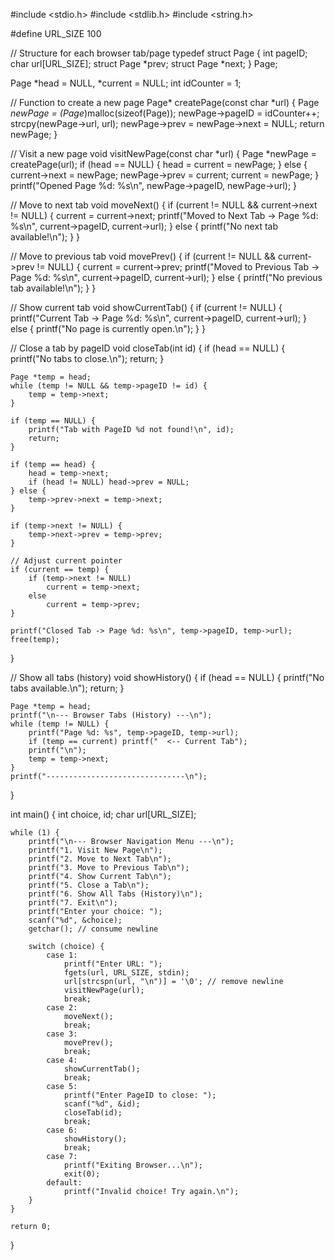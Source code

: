 #include <stdio.h>
#include <stdlib.h>
#include <string.h>

#define URL_SIZE 100

// Structure for each browser tab/page
typedef struct Page {
    int pageID;
    char url[URL_SIZE];
    struct Page *prev;
    struct Page *next;
} Page;

Page *head = NULL, *current = NULL;
int idCounter = 1;

// Function to create a new page
Page* createPage(const char *url) {
    Page *newPage = (Page*)malloc(sizeof(Page));
    newPage->pageID = idCounter++;
    strcpy(newPage->url, url);
    newPage->prev = newPage->next = NULL;
    return newPage;
}

// Visit a new page
void visitNewPage(const char *url) {
    Page *newPage = createPage(url);
    if (head == NULL) {
        head = current = newPage;
    } else {
        current->next = newPage;
        newPage->prev = current;
        current = newPage;
    }
    printf("Opened Page %d: %s\n", newPage->pageID, newPage->url);
}

// Move to next tab
void moveNext() {
    if (current != NULL && current->next != NULL) {
        current = current->next;
        printf("Moved to Next Tab -> Page %d: %s\n", current->pageID, current->url);
    } else {
        printf("No next tab available!\n");
    }
}

// Move to previous tab
void movePrev() {
    if (current != NULL && current->prev != NULL) {
        current = current->prev;
        printf("Moved to Previous Tab -> Page %d: %s\n", current->pageID, current->url);
    } else {
        printf("No previous tab available!\n");
    }
}

// Show current tab
void showCurrentTab() {
    if (current != NULL) {
        printf("Current Tab -> Page %d: %s\n", current->pageID, current->url);
    } else {
        printf("No page is currently open.\n");
    }
}

// Close a tab by pageID
void closeTab(int id) {
    if (head == NULL) {
        printf("No tabs to close.\n");
        return;
    }

    Page *temp = head;
    while (temp != NULL && temp->pageID != id) {
        temp = temp->next;
    }

    if (temp == NULL) {
        printf("Tab with PageID %d not found!\n", id);
        return;
    }

    if (temp == head) {
        head = temp->next;
        if (head != NULL) head->prev = NULL;
    } else {
        temp->prev->next = temp->next;
    }

    if (temp->next != NULL) {
        temp->next->prev = temp->prev;
    }

    // Adjust current pointer
    if (current == temp) {
        if (temp->next != NULL)
            current = temp->next;
        else
            current = temp->prev;
    }

    printf("Closed Tab -> Page %d: %s\n", temp->pageID, temp->url);
    free(temp);
}

// Show all tabs (history)
void showHistory() {
    if (head == NULL) {
        printf("No tabs available.\n");
        return;
    }

    Page *temp = head;
    printf("\n--- Browser Tabs (History) ---\n");
    while (temp != NULL) {
        printf("Page %d: %s", temp->pageID, temp->url);
        if (temp == current) printf("  <-- Current Tab");
        printf("\n");
        temp = temp->next;
    }
    printf("-------------------------------\n");
}

int main() {
    int choice, id;
    char url[URL_SIZE];

    while (1) {
        printf("\n--- Browser Navigation Menu ---\n");
        printf("1. Visit New Page\n");
        printf("2. Move to Next Tab\n");
        printf("3. Move to Previous Tab\n");
        printf("4. Show Current Tab\n");
        printf("5. Close a Tab\n");
        printf("6. Show All Tabs (History)\n");
        printf("7. Exit\n");
        printf("Enter your choice: ");
        scanf("%d", &choice);
        getchar(); // consume newline

        switch (choice) {
            case 1:
                printf("Enter URL: ");
                fgets(url, URL_SIZE, stdin);
                url[strcspn(url, "\n")] = '\0'; // remove newline
                visitNewPage(url);
                break;
            case 2:
                moveNext();
                break;
            case 3:
                movePrev();
                break;
            case 4:
                showCurrentTab();
                break;
            case 5:
                printf("Enter PageID to close: ");
                scanf("%d", &id);
                closeTab(id);
                break;
            case 6:
                showHistory();
                break;
            case 7:
                printf("Exiting Browser...\n");
                exit(0);
            default:
                printf("Invalid choice! Try again.\n");
        }
    }

    return 0;
}
